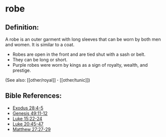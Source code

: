 # robe #

## Definition: ##

A robe is an outer garment with long sleeves that can be worn by both men and women. It is similar to a coat.

* Robes are open in the front and are tied shut with a sash or belt.
* They can be long or short.
* Purple robes were worn by kings as a sign of royalty, wealth, and prestige.

(See also: [[other/royal]] **·** [[other/tunic]])

## Bible References: ##

* [Exodus 28:4-5](en/tn/exo/help/28/04)
* [Genesis 49:11-12](en/tn/gen/help/49/11)
* [Luke 15:22-24](en/tn/luk/help/15/22)
* [Luke 20:45-47](en/tn/luk/help/20/45)
* [Matthew 27:27-29](en/tn/mat/help/27/27)